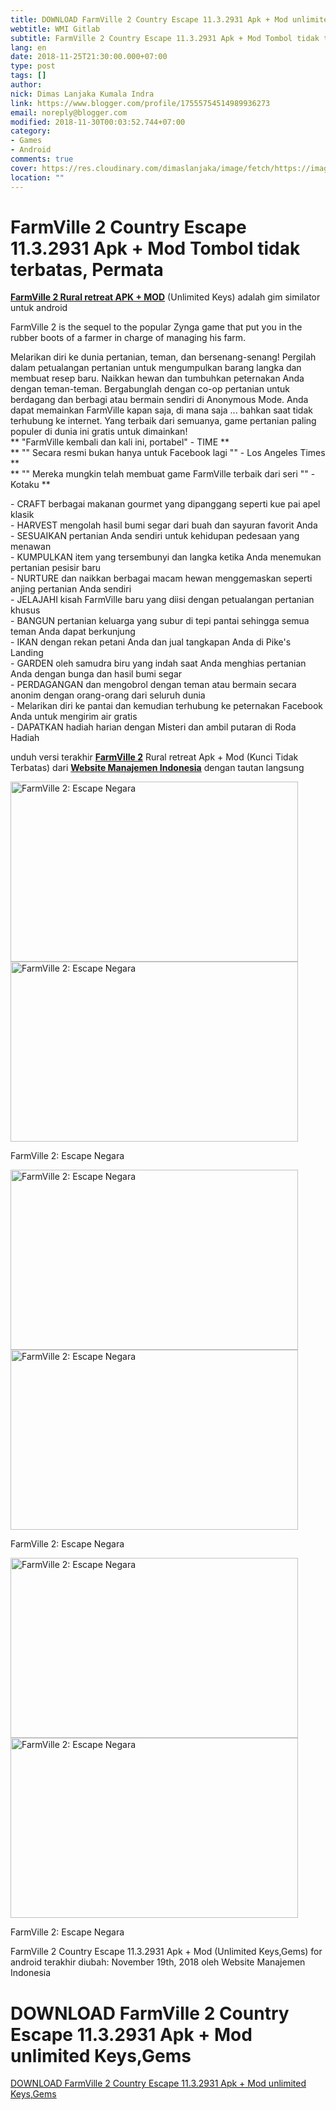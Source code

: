 ```yaml
---
title: DOWNLOAD FarmVille 2 Country Escape 11.3.2931 Apk + Mod unlimited Keys,Gems
webtitle: WMI Gitlab
subtitle: FarmVille 2 Country Escape 11.3.2931 Apk + Mod Tombol tidak terbatas, Permata
lang: en
date: 2018-11-25T21:30:00.000+07:00
type: post
tags: []
author:
nick: Dimas Lanjaka Kumala Indra
link: https://www.blogger.com/profile/17555754514989936273
email: noreply@blogger.com
modified: 2018-11-30T00:03:52.744+07:00
category:
- Games
- Android
comments: true
cover: https://res.cloudinary.com/dimaslanjaka/image/fetch/https://image.revdl.com/2014/01/FarmVille-2-Country-Escape-1.jpg
location: ""
---
```


<h1 for="title"> <span class="notranslate"> FarmVille 2 Country Escape 11.3.2931 Apk + Mod Tombol tidak terbatas, Permata</span> </h1>  <div>  <div class="post_content entry-content">  <p> <span class="notranslate"> <strong><a href="https://web-manajemen.blogspot.com/" class="notranslate"><span class="notranslate">FarmVille 2 Rural retreat APK + MOD</span></a></strong> (Unlimited Keys) adalah gim similator untuk android</span> </p>  <p> <span class="notranslate">FarmVille 2 is the sequel to the popular Zynga game that put you in the rubber boots of a farmer in charge of managing his farm.</span> </p> <p> <span class="notranslate"> Melarikan diri ke dunia pertanian, teman, dan bersenang-senang!</span> <span class="notranslate"> Pergilah dalam petualangan pertanian untuk mengumpulkan barang langka dan membuat resep baru.</span> <span class="notranslate"> Naikkan hewan dan tumbuhkan peternakan Anda dengan teman-teman.</span> <span class="notranslate"> Bergabunglah dengan co-op pertanian untuk berdagang dan berbagi atau bermain sendiri di Anonymous Mode.</span> <span class="notranslate"> Anda dapat memainkan FarmVille kapan saja, di mana saja ... bahkan saat tidak terhubung ke internet.</span> <span class="notranslate"> Yang terbaik dari semuanya, game pertanian paling populer di dunia ini gratis untuk dimainkan!</span> <span id="more-4618" class="notranslate"></span><br><span class="notranslate"> ** "FarmVille kembali dan kali ini, portabel" - TIME **</span> <br><span class="notranslate"> ** "" Secara resmi bukan hanya untuk Facebook lagi "" - Los Angeles Times **</span> <br><span class="notranslate"> ** "" Mereka mungkin telah membuat game FarmVille terbaik dari seri "" - Kotaku **</span> </p>  <p> <span class="notranslate"> - CRAFT berbagai makanan gourmet yang dipanggang seperti kue pai apel klasik</span> <br><span class="notranslate"> - HARVEST mengolah hasil bumi segar dari buah dan sayuran favorit Anda</span> <br><span class="notranslate"> - SESUAIKAN pertanian Anda sendiri untuk kehidupan pedesaan yang menawan</span> <br><span class="notranslate"> - KUMPULKAN item yang tersembunyi dan langka ketika Anda menemukan pertanian pesisir baru</span> <br><span class="notranslate"> - NURTURE dan naikkan berbagai macam hewan menggemaskan seperti anjing pertanian Anda sendiri</span> <br><span class="notranslate"> - JELAJAHI kisah FarmVille baru yang diisi dengan petualangan pertanian khusus</span> <br><span class="notranslate"> - BANGUN pertanian keluarga yang subur di tepi pantai sehingga semua teman Anda dapat berkunjung</span> <br><span class="notranslate"> - IKAN dengan rekan petani Anda dan jual tangkapan Anda di Pike's Landing</span> <br><span class="notranslate"> - GARDEN oleh samudra biru yang indah saat Anda menghias pertanian Anda dengan bunga dan hasil bumi segar</span> <br><span class="notranslate"> - PERDAGANGAN dan mengobrol dengan teman atau bermain secara anonim dengan orang-orang dari seluruh dunia</span> <br><span class="notranslate"> - Melarikan diri ke pantai dan kemudian terhubung ke peternakan Facebook Anda untuk mengirim air gratis</span> <br><span class="notranslate"> - DAPATKAN hadiah harian dengan Misteri dan ambil putaran di Roda Hadiah</span> </p>  <p></p>  <p> <span class="notranslate"> unduh versi terakhir <strong><a href="https://web-manajemen.blogspot.com/" class="notranslate"><span class="notranslate">FarmVille 2</span></a></strong> Rural retreat Apk + Mod (Kunci Tidak Terbatas) dari <span class="notranslate"><strong><a href="https://web-manajemen.blogspot.com/" class="notranslate">Website Manajemen Indonesia</a></strong></span> dengan tautan langsung</span> </p>  <p></p>  <div class="wp-caption aligncenter"> <a href="https://web-manajemen.blogspot.com/" class="notranslate"><img class="" data-cfsrc="https://image.revdl.com/2014/01/FarmVille-2-Country-Escape-1.jpg" alt="FarmVille 2: Escape Negara" width="460" height="288" src="https://res.cloudinary.com/dimaslanjaka/image/fetch/https://image.revdl.com/2014/01/FarmVille-2-Country-Escape-1.jpg"></a> <noscript><img class="" src="https://image.revdl.com/2014/01/FarmVille-2-Country-Escape-1.jpg" alt="FarmVille 2: Escape Negara" width="460" height="288"></noscript>  <p class="wp-caption-text"> <span class="notranslate"> FarmVille 2: Escape Negara</span> </p>  </div>  <p></p>  <div class="wp-caption aligncenter"> <a href="https://web-manajemen.blogspot.com/" class="notranslate"><img class="" data-cfsrc="https://image.revdl.com/2014/01/FarmVille-2-Country-Escape-2.jpg" alt="FarmVille 2: Escape Negara" width="460" height="288" src="https://res.cloudinary.com/dimaslanjaka/image/fetch/https://image.revdl.com/2014/01/FarmVille-2-Country-Escape-2.jpg"></a> <noscript><img class="" src="https://image.revdl.com/2014/01/FarmVille-2-Country-Escape-2.jpg" alt="FarmVille 2: Escape Negara" width="460" height="288"></noscript>  <p class="wp-caption-text"> <span class="notranslate"> FarmVille 2: Escape Negara</span> </p>  </div>  <p></p>  <div class="wp-caption aligncenter"> <a href="https://web-manajemen.blogspot.com/" class="notranslate"><img class="" data-cfsrc="https://image.revdl.com/2014/01/FarmVille-2-Country-Escape-3.jpg" alt="FarmVille 2: Escape Negara" width="460" height="288" src="https://res.cloudinary.com/dimaslanjaka/image/fetch/https://image.revdl.com/2014/01/FarmVille-2-Country-Escape-3.jpg"></a> <noscript><img class="" src="https://image.revdl.com/2014/01/FarmVille-2-Country-Escape-3.jpg" alt="FarmVille 2: Escape Negara" width="460" height="288"></noscript>  <p class="wp-caption-text"> <span class="notranslate"> FarmVille 2: Escape Negara</span> </p>  </div>  <div class="hatom-extra"> <span class="notranslate"> <span class="notranslate entry-title">FarmVille 2 Country Escape 11.3.2931 Apk + Mod (Unlimited Keys,Gems) for android</span> terakhir diubah: <span class="notranslate updated">November 19th, 2018</span> oleh <span class="notranslate author vcard">Website Manajemen Indonesia</span></span> </div>  <div class="clear"></div>  </div>  <h1 for="title" class="notranslate">DOWNLOAD FarmVille 2 Country Escape 11.3.2931 Apk + Mod unlimited Keys,Gems</h1>  <div class="w3-center w3-container w3-border notranslate"> <a href="https://dimaslanjaka-storage.000webhostapp.com/revdl.php?download&amp;path=/farmville-2-android.html/" target="_blank" class="w3-btn w3-green" rel="noopener noreferer nofollow">DOWNLOAD FarmVille 2 Country Escape 11.3.2931 Apk + Mod unlimited Keys,Gems</a> </div>  </div>